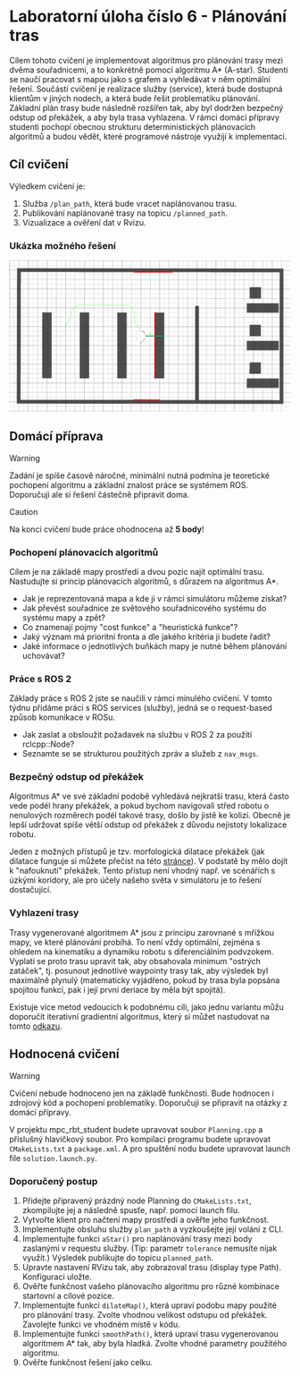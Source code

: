 # Laboratorní úloha číslo 6 - Plánování tras
Cílem tohoto cvičení je implementovat algoritmus pro plánování trasy mezi dvěma souřadnicemi, a to konkrétně pomocí algoritmu A* (A-star). Studenti se naučí pracovat s mapou jako s grafem a vyhledávat v něm optimální řešení. Součástí cvičení je realizace služby (service), která bude dostupná klientům v jiných nodech, a která bude řešit problematiku plánování. Základní plán trasy bude následně rozšířen tak, aby byl dodržen bezpečný odstup od překážek, a aby byla trasa vyhlazena.
V rámci domácí přípravy studenti pochopí obecnou strukturu deterministických plánovacích algoritmů a budou vědět, které programové nástroje využijí k implementaci.

## Cíl cvičení 
Výledkem cvičení je:
  1) Služba `/plan_path`, která bude vracet naplánovanou trasu.
  2) Publikování naplánované trasy na topicu `/planned_path`.
  3) Vizualizace a ověření dat v Rvizu.

### Ukázka možného řešení
![AfterLocalization](.fig/astar.png)

## Domácí příprava

> [!WARNING]  
> Zadání je spíše časově náročné, minimální nutná podmína je teoretické pochopení algoritmu a základní znalost práce se systémem ROS. Doporučuji ale si řešení částečně připravit doma. 

> [!CAUTION]
> Na konci cvičení bude práce ohodnocena až **5 body**!

### Pochopení plánovacích algoritmů
Cílem je na základě mapy prostředí a dvou pozic najít optimální trasu. Nastudujte si princip plánovacích algoritmů, s důrazem na algoritmus A*.

- Jak je reprezentovaná mapa a kde ji v rámci simulátoru můžeme získat?
- Jak převést souřadnice ze světového souřadnicového systému do systému mapy a zpět?
- Co znamenají pojmy "cost funkce" a "heuristická funkce"?
- Jaký význam má prioritní fronta a dle jakého kritéria ji budete řadit?
- Jaké informace o jednotlivých buňkách mapy je nutné během plánování uchovávat?

### Práce s ROS 2
Základy práce s ROS 2 jste se naučili v rámci minulého cvičení. V tomto týdnu přidáme práci s ROS services (služby), jedná se o request-based způsob komunikace v ROSu. 
- Jak zaslat a obsloužit požadavek na službu v ROS 2 za použití rclcpp::Node?
- Seznamte se se strukturou použitých zpráv a služeb z `nav_msgs`.

### Bezpečný odstup od překážek
Algoritmus A* ve své základní podobě vyhledává nejkratší trasu, která často vede podél hrany překážek, a pokud bychom navigovali střed robotu o nenulových rozměrech podél takové trasy, došlo by jistě ke kolizi. Obecně je lepší udržovat spíše větší odstup od překážek z důvodu nejistoty lokalizace robotu.

Jeden z možných přístupů je tzv. morfologická dilatace překážek (jak dilatace funguje si můžete přečíst na této [stránce](https://homepages.inf.ed.ac.uk/rbf/HIPR2/dilate.htm)). V podstatě by mělo dojít k "nafouknutí" překážek. Tento přístup není vhodný např. ve scénářích s úzkými koridory, ale pro účely našeho světa v simulátoru je to řešení dostačující.

### Vyhlazení trasy
Trasy vygenerované algoritmem A* jsou z principu zarovnané s mřížkou mapy, ve které plánování probíhá. To není vždy optimální, zejména s ohledem na kinematiku a dynamiku robotu s diferenciálním podvzokem. Vyplatí se proto trasu upravit tak, aby obsahovala minimum "ostrých zatáček", tj. posunout jednotlivé waypointy trasy tak, aby výsledek byl maximálně plynulý (matematicky vyjádřeno, pokud by trasa byla popsána spojitou funkcí, pak i její první deriace by měla být spojitá). 

Existuje více metod vedoucích k podobnému cíli, jako jednu variantu můžu doporučit iterativní gradientní algoritmus, který si můžet nastudovat na tomto [odkazu](https://medium.com/@jaems33/understanding-robot-motion-path-smoothing-5970c8363bc4).


## Hodnocená cvičení
> [!WARNING]  
> Cvičení nebude hodnoceno jen na základě funkčnosti. Bude hodnocen i zdrojový kód a pochopení problematiky. Doporučuji se připravit na otázky z domácí přípravy. 

V projektu mpc\_rbt\_student budete upravovat soubor `Planning.cpp` a příslušný hlavičkový soubor. Pro kompilaci programu budete upravovat `CMakeLists.txt` a `package.xml`. A pro spuštění nodu budete upravovat launch file `solution.launch.py`. 

### Doporučený postup
1) Přidejte připravený prázdný node Planning do `CMakeLists.txt`, zkompilujte jej a následně spusťe, např. pomocí launch filu.
2) Vytvořte klient pro načtení mapy prostředí a ověřte jeho funkčnost.
3) Implementujte obsluhu služby `plan_path` a vyzkoušejte její volání z CLI.
4) Implementujte funkci `aStar()` pro naplánování trasy mezi body zaslanými v requestu služby. (Tip: parametr `tolerance` nemusíte nijak využít.) Výsledek publikujte do topicu `planned_path`.
5) Upravte nastavení RVizu tak, aby zobrazoval trasu (display type Path). Konfiguraci uložte.
6) Ověřte funkčnost vašeho plánovacího algoritmu pro různé kombinace startovní a cílové pozice.
7) Implementujte funkci `dilateMap()`, která upraví podobu mapy použité pro plánování trasy. Zvolte vhodnou velikost odstupu od překážek. Zavolejte funkci ve vhodném místě v kódu.
8) Implementujte funkci `smoothPath()`, která upraví trasu vygenerovanou algoritmem A* tak, aby byla hladká. Zvolte vhodné parametry použitého algoritmu.
9) Ověřte funkčnost řešení jako celku.
